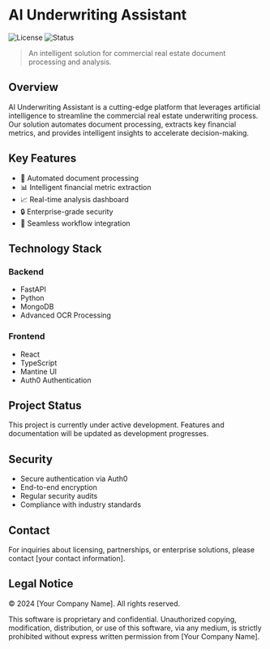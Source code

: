 # AI Underwriting Assistant

![License](https://img.shields.io/badge/license-Proprietary-red)
![Status](https://img.shields.io/badge/status-Under%20Development-yellow)

> An intelligent solution for commercial real estate document processing and analysis.

## Overview

AI Underwriting Assistant is a cutting-edge platform that leverages artificial intelligence to streamline the commercial real estate underwriting process. Our solution automates document processing, extracts key financial metrics, and provides intelligent insights to accelerate decision-making.

## Key Features

- 🚀 Automated document processing
- 📊 Intelligent financial metric extraction
- 📈 Real-time analysis dashboard
- 🔒 Enterprise-grade security
- 🔄 Seamless workflow integration

## Technology Stack

### Backend
- FastAPI
- Python
- MongoDB
- Advanced OCR Processing

### Frontend
- React
- TypeScript
- Mantine UI
- Auth0 Authentication

## Project Status

This project is currently under active development. Features and documentation will be updated as development progresses.

## Security

- Secure authentication via Auth0
- End-to-end encryption
- Regular security audits
- Compliance with industry standards

## Contact

For inquiries about licensing, partnerships, or enterprise solutions, please contact [your contact information].

## Legal Notice

© 2024 [Your Company Name]. All rights reserved.

This software is proprietary and confidential. Unauthorized copying, modification, distribution, or use of this software, via any medium, is strictly prohibited without express written permission from [Your Company Name].
